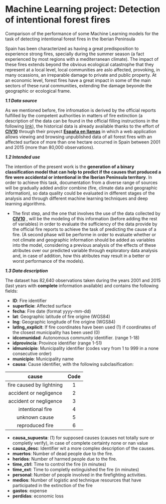 # Machine Learning project: Detection of intentional forest fires
Comparison of the performance of some Machine Learning models for the task of detecting intentional forest fires in the Iberian Peninsula

Spain has been characterized as having a great predisposition to experience strong fires, specially during the summer season (a fact experienced by most regions with a mediterranean climate). The impact of these fires extends beyond the obvious ecological catastrophe that they represent at a local level, local communities are aslo affected, provoking, in many ocassions, an irreparable damage to private and public property. At an economic level, forest fires have a great impact in some of the main sectors of these rural communities, extending the damage beyonde the geographic or ecological frame. 

***1.1 Data source***

As we mentioned before, fire infromation is derived by the official reports fulfilled by the competent authorities in matters of fire extinction (a description of the data can be found in the official filling instructions in the following [link](https://www.miteco.gob.es/es/biodiversidad/temas/incendios-forestales/instrucciones_parte_incendio_tcm30-512355.pdf)), the historical data is already available thanks to the effort of **[CIV10](https://civio.es/nosotros/)** through their proyect **[España en llamas](https://civio.es/espana-en-llamas/metodologia/)** in which a web application allows viewing and browsing unpublished data of all forest fires with an affected surface of more than one hectare occurred in Spain between 2001 and 2015 (more than 80,000 observations).

***1.2 Intended use***

The intention of the present work is the **generation of a binary classification model that can help to predict if the causes that produced a fire were accidental or intentional in the Iberian Peninsula territory**. In order to achieve this task, documentation from a diverse range of sources will be gradually added and/or combine (fire, climate data and geographic information), so data quality could be evaluated in different stages of the analysis and through different machine learning techniques and deep learning algorithms.

* The first step, and the one that involves the use of the data collected by **[CIV10](https://civio.es/nosotros/)** , will be the modeling of this information (before adding the rest of variables) in order to evaluate the sufficiency of the data provide by the official fire reports to achieve the task of predicting the cause of a fire. (A second phase will be performe in order to evaluate whether or not climate and geographic information should be added as variables into the model, considering a previous analysis of the effects of these atributes over our predicted variable through exploratory data analysis and, in case of addition, how this atributes may result in a better or worst performance of the models).


***1.3 Data description***

The dataset has 82,640 observations taken during the years 2001 and 2015 (last years with **complete** information available) and contains the following fields:

- **ID**: Fire identifier
- **superficie**: Affected surface
- **fecha**: Fire date (format yyyy-mm-dd)
- **lat**: 	Geographic latitude of fire origine (WGS84)
- **lng**: Geographic longitude of fire origine (WGS84)
- **latlng_explicit**: If fire coordinates have been used (1) if coordinates of the closest municipality has been used (0)
- **idcomunidad**: Autonomous community identifier. (range 1-18)
- **idprovincia**: Province identifier (range 1-51)
- **idmunicipio**: Municipality identifier (codes vary from 1 to 999 in a none consecutive order)
- **municipio**: Municipality name
- **causa**: Cause identifier, with the following subclasification:


|cause|Code|
|:---:|:-------------:|
|fire caused by lightning|1|
|accident or negligence|2|
|accident or negligence|3|
|intentional fire|4|
|unknown cause|5|
|reproduced fire|6|


- **causa_supuesta**: (1) for supposed causes (causes not totally sure or completly verify), in case of complete certainty none or nan value
- **causa_desc**: Identifier wit a more complex description of the causes.
- **muertos**: 	Number of dead people due to the fire.
- **heridos**: Number of harmed people due to the fire.
- **time_ctrl**: Time to control the fire (in minutes)
- **time_ext**: Time to completly extinguished the fire (in minutes)
- **personal**: Number of people involved in the firefighting activities.
- **medios**: Number of logistic and technique resources that have participated in the extinction of the fire
- **gastos**: expense
- **perdidas**: economic loss
